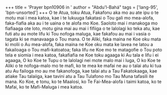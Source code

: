 +++
title = 'Prayer bpn10906 in '
author = "Abdu'l-Bahá"
tags = ['lang-95', 'bpn-unsorted']
+++
O te Atua, toku Atua, Fakafonu aka mo au ate ipu o te motu mai i mea katoa, kae i te lukuuga fakatasi o Tou gali mo mea-alofa, faka-fiafia aka au i te uaina o te alofa mo Koe.  Saoloto mai i manakoga mo fiafiaaga ote loto, motu gina mai au mai i fifiiga o te lalolagi ko teka atu, kae futi atu au mote lifu ki Tou nofoga maluga, kae fakafou au mai i vasia o tagata ki se manavaaga o Tou mana.
     O te Aliki, faka maina ne Koe oku mata ki molii o Au mea-alofa, faka maina ne Koe oku mata ke lavea ne latou a fakailoaga o Tou mafi-katoatoa; faka lifu ne Koe mo te matagofie o Tou poto tela e siomia i mea katoa, fakafiafia ne Koe toku agaaga ki Au tala e lifu i ei agaaga, O ko Koe te Tupu o te lalolagi nei mote malo mai i luga, O ko Koe te Aliki o te nofoga-malo mo te mafi, ko te mea ke mafai ne au o talai atu ki tua atu Au failoga mo au me fakanofoga, kae talai atu a Tau Fakatokaaga, kae atiake Tau talaiiga, kae tavini atu a Tau Tulafono mo Tau Muna tafasili ite mana.
     Ko Koe, e tonu, ko te Maalosi, ko Te Fai-Mea-alofa i taimi katoa, ko te Mafai, ko te Mafi-Maluga i mea katoa.
